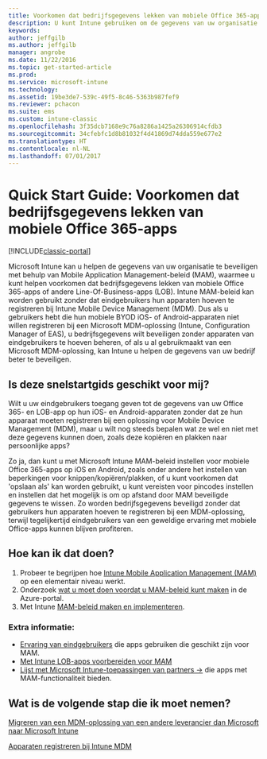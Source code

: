 ```yaml
---
title: Voorkomen dat bedrijfsgegevens lekken van mobiele Office 365-apps
description: U kunt Intune gebruiken om de gegevens van uw organisatie te beveiligen met behulp van Mobile Application Management-beleid (MAM), waarmee u kunt voorkomen dat bedrijfsgegevens lekken van mobiele Office 365-apps of andere Line-Of-Business-apps (LOB).
keywords: 
author: jeffgilb
ms.author: jeffgilb
manager: angrobe
ms.date: 11/22/2016
ms.topic: get-started-article
ms.prod: 
ms.service: microsoft-intune
ms.technology: 
ms.assetid: 19be3de7-539c-49f5-8c46-5363b987fef9
ms.reviewer: pchacon
ms.suite: ems
ms.custom: intune-classic
ms.openlocfilehash: 3f35dcb7168e9c76a8286a1425a26306914cfdb3
ms.sourcegitcommit: 34cfebfc1d8b81032f4d41869d74dda559e677e2
ms.translationtype: HT
ms.contentlocale: nl-NL
ms.lasthandoff: 07/01/2017
---
```

# <a name="quick-start-guide-prevent-company-data-leaks-from-office-365-mobile-apps"></a>Quick Start Guide: Voorkomen dat bedrijfsgegevens lekken van mobiele Office 365-apps

[!INCLUDE[classic-portal](../includes/classic-portal.md)]

Microsoft Intune kan u helpen de gegevens van uw organisatie te beveiligen met behulp van Mobile Application Management-beleid (MAM), waarmee u kunt helpen voorkomen dat bedrijfsgegevens lekken van mobiele Office 365-apps of andere Line-Of-Business-apps (LOB). Intune MAM-beleid kan worden gebruikt zonder dat eindgebruikers hun apparaten hoeven te registreren bij Intune Mobile Device Management (MDM). Dus als u gebruikers hebt die hun mobiele BYOD iOS- of Android-apparaten niet willen registreren bij een Microsoft MDM-oplossing (Intune, Configuration Manager of EAS), u bedrijfsgegevens wilt beveiligen zonder apparaten van eindgebruikers te hoeven beheren, of als u al gebruikmaakt van een Microsoft MDM-oplossing, kan Intune u helpen de gegevens van uw bedrijf beter te beveiligen.   

## <a name="is-this-quick-start-guide-right-for-me"></a>Is deze snelstartgids geschikt voor mij?
Wilt u uw eindgebruikers toegang geven tot de gegevens van uw Office 365- en LOB-app op hun iOS- en Android-apparaten zonder dat ze hun apparaat moeten registreren bij een oplossing voor Mobile Device Management (MDM), maar u wilt nog steeds bepalen wat ze wel en niet met deze gegevens kunnen doen, zoals deze kopiëren en plakken naar persoonlijke apps?

Zo ja, dan kunt u met Microsoft Intune MAM-beleid instellen voor mobiele Office 365-apps op iOS en Android, zoals onder andere het instellen van beperkingen voor knippen/kopiëren/plakken, of u kunt voorkomen dat 'opslaan als' kan worden gebruikt, u kunt vereisten voor pincodes instellen en instellen dat het mogelijk is om op afstand door MAM beveiligde gegevens te wissen.  Zo worden bedrijfsgegevens beveiligd zonder dat gebruikers hun apparaten hoeven te registreren bij een MDM-oplossing, terwijl tegelijkertijd eindgebruikers van een geweldige ervaring met mobiele Office-apps kunnen blijven profiteren.

## <a name="how-do-i-do-it"></a>Hoe kan ik dat doen?
1.  Probeer te begrijpen hoe [Intune Mobile Application Management (MAM)](/intune-classic/deploy-use/protect-app-data-using-mobile-app-management-policies-with-microsoft-intune) op een elementair niveau werkt.
2.  Onderzoek [wat u moet doen voordat u MAM-beleid kunt maken](/intune-classic/deploy-use/get-ready-to-configure-mobile-app-management-policies-with-microsoft-intune) in de Azure-portal.
3.  Met Intune [MAM-beleid maken en implementeren](/intune-classic/deploy-use/get-ready-to-configure-mobile-app-management-policies-with-microsoft-intune).

### <a name="additional-information"></a>Extra informatie:
- [Ervaring van eindgebruikers](/intune-classic/deploy-use/end-user-experience-for-mam-enabled-apps-with-microsoft-intune) die apps gebruiken die geschikt zijn voor MAM.
- [Met Intune LOB-apps voorbereiden voor MAM](/intune/apps-prepare-mobile-application-management)
- <a href="https://www.microsoft.com/cloud-platform/microsoft-intune-partners" target="_blank">Lijst met Microsoft Intune-toepassingen van partners &rarr;</a> die apps met MAM-functionaliteit bieden.

## <a name="what-should-i-do-next"></a>Wat is de volgende stap die ik moet nemen?
[Migreren van een MDM-oplossing van een andere leverancier dan Microsoft naar Microsoft Intune](/intune-classic/deploy-use/migrate-to-intune)

[Apparaten registreren bij Intune MDM](/intune-classic/deploy-use/enroll-devices-in-microsoft-intune)
